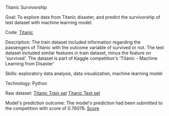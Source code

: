 Titanic Survivorship 

Goal: To explore data from Titanic disaster, and predict the survivorship of test dataset with machine learning model.

Code: 
[Titanic](https://github.com/imranhadi13/portfolio-projects/blob/62ef85d7ee285772a7096aaa024b92996449869a/Python%20projects/Titanic/Titanics%20Dataset.ipynb)

Description: 
The train dataset included information regarding the passengers of Titanic with the outcome variable of survived or not. The test dataset included similar features in train dataset, minus the feature on 'survived'. The dataset is part of Kaggle competition's 'Titanic - Machine Learning from Disaster'

Skills: exploratory data analysis, data visualization, machine learning model

Technology: Python

Raw dataset: 
[Titanic Train set](https://github.com/imranhadi13/portfolio-projects/blob/62ef85d7ee285772a7096aaa024b92996449869a/Python%20projects/Titanic/train.csv)
[Titanic Test set](https://github.com/imranhadi13/portfolio-projects/blob/62ef85d7ee285772a7096aaa024b92996449869a/Python%20projects/Titanic/test.csv)

Model's prediction outcome: The model's prediction had been submitted to the competition with score of 0.76076. [Score](https://github.com/imranhadi13/portfolio-projects/blob/62ef85d7ee285772a7096aaa024b92996449869a/Python%20projects/Titanic/Model's%20prediction.png)